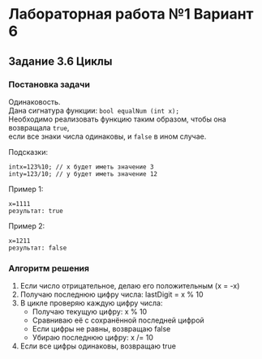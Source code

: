 
# Лабораторная работа №1 Вариант 6
## Задание 3.6 Циклы


### Постановка задачи
Одинаковость.  
Дана сигнатура функции: `bool equalNum (int x);`  
Необходимо реализовать функцию таким образом, чтобы она возвращала `true`,  
если все знаки числа одинаковы, и `false` в ином случае.  
  
Подсказки:
```  
intx=123%10; // х будет иметь значение 3  
intу=123/10; // у будет иметь значение 12  
```
Пример 1:  
```
x=1111  
результат: true  
```
Пример 2:  
```
x=1211  
результат: false  
```

### Алгоритм решения
1. Если число отрицательное, делаю его положительным (x = -x)  
2. Получаю последнюю цифру числа: lastDigit = x % 10  
3. В цикле проверяю каждую цифру числа:  
   - Получаю текущую цифру: x % 10  
   - Сравниваю её с сохранённой последней цифрой  
   - Если цифры не равны, возвращаю false  
   - Убираю последнюю цифру: x /= 10  
4. Если все цифры одинаковы, возвращаю true  
